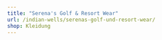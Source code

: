 ```yaml
---
title: "Serena's Golf & Resort Wear"
url: /indian-wells/serenas-golf-und-resort-wear/
shop: Kleidung
---
```

